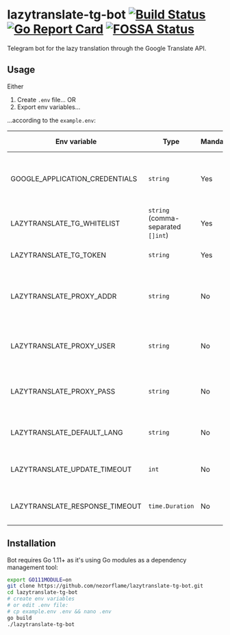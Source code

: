 # lazytranslate-tg-bot [![Build Status](https://travis-ci.org/nezorflame/lazytranslate-tg-bot.svg?branch=master)](https://travis-ci.org/nezorflame/lazytranslate-tg-bot) [![Go Report Card](https://goreportcard.com/badge/github.com/nezorflame/lazytranslate-tg-bot)](https://goreportcard.com/report/github.com/nezorflame/lazytranslate-tg-bot) [![FOSSA Status](https://app.fossa.com/api/projects/git%2Bgithub.com%2Fnezorflame%2Flazytranslate-tg-bot.svg?type=shield)](https://app.fossa.com/projects/git%2Bgithub.com%2Fnezorflame%2Flazytranslate-tg-bot?ref=badge_shield)

Telegram bot for the lazy translation through the Google Translate API.

## Usage

Either

1. Create `.env` file... OR
2. Export env variables...

...according to the `example.env`:

| Env variable | Type | Mandatory | Default value | Description |
| - | - | - | - | - |
| GOOGLE_APPLICATION_CREDENTIALS | `string` | Yes | - | Google Translate API credentials, see more [here](https://cloud.google.com/translate/docs/) |
| LAZYTRANSLATE_TG_WHITELIST | `string` (comma-separated `[]int`) | Yes | - | List of Telegram user IDs |
| LAZYTRANSLATE_TG_TOKEN | `string` | Yes | - | Your Telegram bot token |
| LAZYTRANSLATE_PROXY_ADDR | `string` | No | - | Proxy address URL (skipped if URL is empty) |
| LAZYTRANSLATE_PROXY_USER | `string` | No | - | Proxy username (required if URL is not empty) |
| LAZYTRANSLATE_PROXY_PASS | `string` | No | - | Proxy password (required if URL is not empty) |
| LAZYTRANSLATE_DEFAULT_LANG | `string` | No | 'en' | Default language for translations |
| LAZYTRANSLATE_UPDATE_TIMEOUT | `int` | No | 60 | Timeout for Telegram updates (in seconds) |
| LAZYTRANSLATE_RESPONSE_TIMEOUT | `time.Duration` | No | '1m' | Context timeout (for bot operations) |

## Installation

Bot requires Go 1.11+ as it's using Go modules as a dependency management tool:

```bash
export GO111MODULE=on
git clone https://github.com/nezorflame/lazytranslate-tg-bot.git
cd lazytranslate-tg-bot
# create env variables
# or edit .env file:
# cp example.env .env && nano .env
go build
./lazytranslate-tg-bot
```
